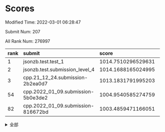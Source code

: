# Scores

Modified Time: 2022-03-01 06:28:47

Submit Num: 207

All Rank Num: 276997

| rank |               submit               |       score        |       sigma        | pk_num |
| :--- | :--------------------------------- | :----------------- | :----------------- | :----- |
| 1    | jsonzb.test.test_1                 | 1014.7510296529631 | 0.8203434968111385 | 5347   |
| 2    | jsonzb.test.submission_level_4     | 1014.1688165024995 | 0.8232676175088288 | 5346   |
| 3    | cpp.21_12_24.submission-2b2ea0d7   | 1013.1831791995203 | 0.7519437895924298 | 5350   |
| 54   | cpp.2022_01_09.submission-5b0e3de2 | 1004.9540585274759 | 0.7191859795976652 | 5353   |
| 82   | cpp.2022_01_09.submission-816672bd | 1003.4859471166051 | 0.7089526230588369 | 5353   |


<details>
<summary>全部</summary>

| rank |                 submit                 |       score        |       sigma        | pk_num |
| :--- | :------------------------------------- | :----------------- | :----------------- | :----- |
| 1    | jsonzb.test.test_1                     | 1014.7510296529631 | 0.8203434968111385 | 5347   |
| 2    | jsonzb.test.submission_level_4         | 1014.1688165024995 | 0.8232676175088288 | 5346   |
| 3    | cpp.21_12_24.submission-2b2ea0d7       | 1013.1831791995203 | 0.7519437895924298 | 5350   |
| 4    | gobigger.level_3.submission_level_3_33 | 1012.008926642765  | 0.7706713245227664 | 5353   |
| 5    | gobigger.level_3.submission_level_3_2  | 1011.852579822494  | 0.7494422021645372 | 5350   |
| 6    | gobigger.level_3.submission_level_3_29 | 1011.57277887353   | 0.7584980573301597 | 5355   |
| 7    | gobigger.level_3.submission_level_3_25 | 1011.3323629247042 | 0.7730640512641407 | 5357   |
| 8    | gobigger.level_3.submission_level_3_36 | 1011.218032475197  | 0.7779439984472137 | 5349   |
| 9    | gobigger.level_3.submission_level_3_10 | 1011.2075613830187 | 0.7538005328472273 | 5353   |
| 10   | gobigger.level_3.submission_level_3_23 | 1011.1629021008589 | 0.7855223511669392 | 5349   |
| 11   | gobigger.level_3.submission_level_3_13 | 1011.0162274475892 | 0.7773491396127287 | 5355   |
| 12   | gobigger.level_3.submission_level_3_5  | 1010.9574132527238 | 0.7794971986383452 | 5351   |
| 13   | gobigger.level_3.submission_level_3_15 | 1010.9046702280884 | 0.774811497429922  | 5357   |
| 14   | gobigger.level_3.submission_level_3_34 | 1010.8819987922459 | 0.7713427276284269 | 5351   |
| 15   | gobigger.level_3.submission_level_3_45 | 1010.7548970430094 | 0.767814925079648  | 5349   |
| 16   | gobigger.level_3.submission_level_3_24 | 1010.7437759738481 | 0.7810642659640784 | 5357   |
| 17   | gobigger.level_3.submission_level_3_47 | 1010.6723636336521 | 0.7561347854470308 | 5351   |
| 18   | gobigger.level_3.submission_level_3_43 | 1010.6139056702359 | 0.7838129234453368 | 5350   |
| 19   | gobigger.level_3.submission_level_3_12 | 1010.587453157013  | 0.7597365010496518 | 5352   |
| 20   | gobigger.level_3.submission_level_3_1  | 1010.5410661719718 | 0.7801217031743576 | 5359   |
| 21   | gobigger.level_3.submission_level_3_19 | 1010.5391335804452 | 0.7613294999887918 | 5352   |
| 22   | gobigger.level_3.submission_level_3_40 | 1010.5013213264289 | 0.7799102451274061 | 5350   |
| 23   | gobigger.level_3.submission_level_3_27 | 1010.4662506846237 | 0.7586791193002871 | 5361   |
| 24   | gobigger.level_3.submission_level_3_31 | 1010.4543402819303 | 0.7557450149479547 | 5350   |
| 25   | gobigger.level_3.submission_level_3_14 | 1010.3975349843679 | 0.7464518495259758 | 5357   |
| 26   | gobigger.level_3.submission_level_3_42 | 1010.3760714814869 | 0.7634461399947983 | 5353   |
| 27   | gobigger.level_3.submission_level_3_38 | 1010.1492852299135 | 0.7720838076614203 | 5349   |
| 28   | gobigger.level_3.submission_level_3_3  | 1010.1409069870538 | 0.7615859451928576 | 5352   |
| 29   | gobigger.level_3.submission_level_3_39 | 1010.1099908975094 | 0.7720242084951557 | 5353   |
| 30   | gobigger.level_3.submission_level_3_7  | 1010.0271065995647 | 0.7570222798568323 | 5355   |
| 31   | gobigger.level_3.submission_level_3_48 | 1010.0224870751445 | 0.7470624029081347 | 5350   |
| 32   | gobigger.level_3.submission_level_3_0  | 1009.9963543278794 | 0.7688114089675391 | 5352   |
| 33   | gobigger.level_3.submission_level_3_44 | 1009.8984957049134 | 0.7724738469719147 | 5354   |
| 34   | gobigger.level_3.submission_level_3_11 | 1009.8952249591116 | 0.7674159559950835 | 5354   |
| 35   | gobigger.level_3.submission_level_3_28 | 1009.8950105959657 | 0.7659295611811485 | 5353   |
| 36   | gobigger.level_3.submission_level_3_22 | 1009.8309049743523 | 0.7671188009615879 | 5351   |
| 37   | gobigger.level_3.submission_level_3_37 | 1009.7815742247625 | 0.7638374742508861 | 5352   |
| 38   | gobigger.level_3.submission_level_3_32 | 1009.7135893362185 | 0.765469948138811  | 5355   |
| 39   | gobigger.level_3.submission_level_3_18 | 1009.686847059341  | 0.7689273137099571 | 5350   |
| 40   | gobigger.level_3.submission_level_3_16 | 1009.6666556574395 | 0.7466377694852666 | 5350   |
| 41   | gobigger.level_3.submission_level_3_30 | 1009.6356324146269 | 0.7600274644346063 | 5353   |
| 42   | gobigger.level_3.submission_level_3_4  | 1009.4816539878661 | 0.7693098730239347 | 5354   |
| 43   | gobigger.level_3.submission_level_3_8  | 1009.4071899993123 | 0.7470744025622492 | 5353   |
| 44   | gobigger.level_3.submission_level_3_20 | 1009.4060452751672 | 0.7643398675207917 | 5354   |
| 45   | gobigger.level_3.submission_level_3_17 | 1009.2748233147616 | 0.7554362876450352 | 5357   |
| 46   | gobigger.level_3.submission_level_3_46 | 1009.23867090372   | 0.7351990321355406 | 5353   |
| 47   | gobigger.level_3.submission_level_3_6  | 1009.2321729565645 | 0.738228169435822  | 5350   |
| 48   | gobigger.level_3.submission_level_3_49 | 1009.0260714176134 | 0.7572960152028461 | 5347   |
| 49   | gobigger.level_3.submission_level_3_35 | 1008.9917605183261 | 0.7572660582146437 | 5356   |
| 50   | gobigger.level_3.submission_level_3_21 | 1008.9633257223285 | 0.758477363242231  | 5350   |
| 51   | gobigger.level_3.submission_level_3_41 | 1008.8000611040949 | 0.7388342971720558 | 5351   |
| 52   | gobigger.level_3.submission_level_3_9  | 1008.5743546145499 | 0.769799719333134  | 5355   |
| 53   | gobigger.level_3.submission_level_3_26 | 1008.4489239243977 | 0.7537920739756229 | 5352   |
| 54   | cpp.2022_01_09.submission-5b0e3de2     | 1004.9540585274759 | 0.7191859795976652 | 5353   |
| 55   | gobigger.level_1.submission_level_1_7  | 1004.9286974765338 | 0.7241796019015794 | 5348   |
| 56   | gobigger.level_1.submission_level_1_49 | 1004.8194060766707 | 0.730126416292437  | 5356   |
| 57   | gobigger.level_1.submission_level_1_47 | 1004.6069017021167 | 0.7113304357482447 | 5356   |
| 58   | gobigger.level_1.submission_level_1_36 | 1004.4852300920038 | 0.7084029300471145 | 5354   |
| 59   | gobigger.level_1.submission_level_1_35 | 1004.446955582166  | 0.7272300095140832 | 5353   |
| 60   | gobigger.level_1.submission_level_1_18 | 1004.3431392608935 | 0.7182309613050616 | 5350   |
| 61   | gobigger.level_1.submission_level_1_19 | 1004.2192348933495 | 0.7037724555236079 | 5348   |
| 62   | gobigger.level_1.submission_level_1_43 | 1004.1919407711906 | 0.7116363555439335 | 5350   |
| 63   | gobigger.level_1.submission_level_1_5  | 1004.1807940178466 | 0.7292836223158096 | 5350   |
| 64   | gobigger.level_1.submission_level_1_33 | 1004.1361219031519 | 0.7338770256296248 | 5350   |
| 65   | gobigger.level_1.submission_level_1_30 | 1004.1320476587402 | 0.7272536726311367 | 5358   |
| 66   | gobigger.level_1.submission_level_1_23 | 1004.0637911228155 | 0.7181962062234347 | 5351   |
| 67   | gobigger.level_1.submission_level_1_38 | 1004.0633495274031 | 0.7229773010520053 | 5350   |
| 68   | gobigger.level_1.submission_level_1_31 | 1004.0159063775433 | 0.7220052416198107 | 5348   |
| 69   | gobigger.level_1.submission_level_1_25 | 1003.9821737218841 | 0.7191754238612876 | 5355   |
| 70   | gobigger.level_1.submission_level_1_39 | 1003.8773222357065 | 0.7238503521566731 | 5355   |
| 71   | gobigger.level_1.submission_level_1_48 | 1003.8551300238842 | 0.7193465071072248 | 5355   |
| 72   | gobigger.level_1.submission_level_1_26 | 1003.8508098835059 | 0.7160504467743567 | 5354   |
| 73   | gobigger.level_1.submission_level_1_4  | 1003.7269677269989 | 0.7199999332068922 | 5352   |
| 74   | gobigger.level_1.submission_level_1_45 | 1003.6968069385612 | 0.7255068570435276 | 5355   |
| 75   | gobigger.level_1.submission_level_1_24 | 1003.6182375276209 | 0.7136876089350773 | 5353   |
| 76   | gobigger.level_1.submission_level_1_41 | 1003.6120220776417 | 0.7342526865807817 | 5354   |
| 77   | gobigger.level_1.submission_level_1_9  | 1003.5772060434622 | 0.7079796706024727 | 5352   |
| 78   | gobigger.level_1.submission_level_1_0  | 1003.5541285803986 | 0.7131216813207266 | 5354   |
| 79   | gobigger.level_1.submission_level_1_6  | 1003.5538451714697 | 0.7233980806888051 | 5349   |
| 80   | gobigger.level_1.submission_level_1_14 | 1003.5446274165394 | 0.7201311484020589 | 5356   |
| 81   | gobigger.level_1.submission_level_1_8  | 1003.4987445749155 | 0.7220237919851626 | 5354   |
| 82   | cpp.2022_01_09.submission-816672bd     | 1003.4859471166051 | 0.7089526230588369 | 5353   |
| 83   | gobigger.level_1.submission_level_1_17 | 1003.437999720433  | 0.7172395573079979 | 5355   |
| 84   | gobigger.level_1.submission_level_1_29 | 1003.4187047795397 | 0.7220824721988146 | 5355   |
| 85   | gobigger.level_1.submission_level_1_21 | 1003.4108043591281 | 0.7099625691388528 | 5347   |
| 86   | gobigger.level_1.submission_level_1_1  | 1003.3111384655466 | 0.7131063893406306 | 5353   |
| 87   | gobigger.level_1.submission_level_1_20 | 1003.2580659580543 | 0.7126405768105377 | 5348   |
| 88   | gobigger.level_1.submission_level_1_37 | 1003.2341122197162 | 0.7239769007752638 | 5355   |
| 89   | gobigger.level_1.submission_level_1_11 | 1003.2297392584031 | 0.7183947695458572 | 5354   |
| 90   | gobigger.level_1.submission_level_1_13 | 1003.215229316552  | 0.7048514448293602 | 5352   |
| 91   | gobigger.level_1.submission_level_1_12 | 1003.1478724556343 | 0.7155757064618405 | 5352   |
| 92   | gobigger.level_1.submission_level_1_34 | 1002.9465579073551 | 0.7127540622658124 | 5355   |
| 93   | gobigger.level_1.submission_level_1_16 | 1002.7833145125736 | 0.7196532194074876 | 5357   |
| 94   | gobigger.level_1.submission_level_1_15 | 1002.742192594548  | 0.7202127772090118 | 5352   |
| 95   | gobigger.level_1.submission_level_1_10 | 1002.7339054593189 | 0.7200854155298904 | 5356   |
| 96   | gobigger.level_1.submission_level_1_32 | 1002.702625007359  | 0.7180979269375718 | 5349   |
| 97   | gobigger.level_1.submission_level_1_44 | 1002.6215036813281 | 0.7215202854257531 | 5355   |
| 98   | gobigger.level_1.submission_level_1_28 | 1002.6019301742838 | 0.72548230423596   | 5355   |
| 99   | gobigger.level_1.submission_level_1_3  | 1002.5910029381394 | 0.714243816622163  | 5353   |
| 100  | gobigger.level_1.submission_level_1_42 | 1002.5539391013192 | 0.7092832928616888 | 5356   |
| 101  | gobigger.level_1.submission_level_1_27 | 1002.373551700555  | 0.7174923674203384 | 5350   |
| 102  | gobigger.level_1.submission_level_1_46 | 1002.2763920715979 | 0.7161073261760275 | 5352   |
| 103  | gobigger.level_1.submission_level_1_2  | 1002.2088027507821 | 0.708275226524755  | 5353   |
| 104  | gobigger.level_1.submission_level_1_22 | 1001.8196824600883 | 0.7151718748077313 | 5355   |
| 105  | gobigger.level_1.submission_level_1_40 | 1001.2592044997652 | 0.7103064579521925 | 5354   |
| 106  | gobigger.random.submission_random_30   | 997.4324620637325  | 0.7133845915133975 | 5355   |
| 107  | gobigger.random.submission_random_12   | 997.3172023011775  | 0.7131687090688742 | 5353   |
| 108  | gobigger.random.submission_random_20   | 997.1993325558333  | 0.7249588212794137 | 5350   |
| 109  | gobigger.random.submission_random_19   | 997.1642680735405  | 0.7309650776253303 | 5353   |
| 110  | gobigger.random.submission_random_16   | 996.8793997373709  | 0.7187731806601645 | 5357   |
| 111  | gobigger.random.submission_random_40   | 996.8187358430944  | 0.7135967198389634 | 5351   |
| 112  | gobigger.random.submission_random_49   | 996.7361179030473  | 0.6972974387331039 | 5357   |
| 113  | gobigger.random.submission_random_34   | 996.6480976664571  | 0.7169119050702496 | 5353   |
| 114  | gobigger.random.submission_random_41   | 996.5807530806386  | 0.7134124156905067 | 5355   |
| 115  | gobigger.random.submission_random_36   | 996.513125808516   | 0.7038721501221831 | 5350   |
| 116  | gobigger.random.submission_random_0    | 996.5087750022601  | 0.719741135971852  | 5353   |
| 117  | gobigger.random.submission_random_45   | 996.4194980439166  | 0.7084153622516175 | 5357   |
| 118  | gobigger.random.submission_random_24   | 996.3683400979015  | 0.6982180175535215 | 5350   |
| 119  | gobigger.random.submission_random_42   | 996.3016967342486  | 0.7090697102676968 | 5357   |
| 120  | gobigger.random.submission_random_38   | 996.2782093272276  | 0.7075836217400074 | 5349   |
| 121  | gobigger.random.submission_random_37   | 996.2735559217318  | 0.7066022403451782 | 5347   |
| 122  | gobigger.random.submission_random_29   | 996.2446502227074  | 0.7161838146848831 | 5355   |
| 123  | gobigger.random.submission_random_39   | 996.2412603707413  | 0.7289284340190635 | 5356   |
| 124  | gobigger.random.submission_random_2    | 996.2084454475233  | 0.7100990691344847 | 5359   |
| 125  | gobigger.random.submission_random_32   | 996.171281198173   | 0.7071454322481986 | 5358   |
| 126  | gobigger.random.submission_random_27   | 996.0461480708906  | 0.7111265791026864 | 5354   |
| 127  | gobigger.random.submission_random_35   | 996.021289036774   | 0.7087258402477835 | 5353   |
| 128  | gobigger.random.submission_random_25   | 995.9823774698604  | 0.7121829585896164 | 5355   |
| 129  | gobigger.random.submission_random_6    | 995.9439301446961  | 0.7152893764761138 | 5352   |
| 130  | gobigger.random.submission_random_1    | 995.9183230866722  | 0.7062939526542883 | 5349   |
| 131  | gobigger.random.submission_random_43   | 995.9166391637009  | 0.7184158221202536 | 5355   |
| 132  | gobigger.random.submission_random_47   | 995.816370779084   | 0.7129890116952403 | 5349   |
| 133  | gobigger.random.submission_random_22   | 995.8089858445995  | 0.7039478984964053 | 5353   |
| 134  | gobigger.random.submission_random_31   | 995.7445834575287  | 0.7319815494664074 | 5354   |
| 135  | gobigger.random.submission_random_10   | 995.7236837409414  | 0.7184006300127281 | 5357   |
| 136  | gobigger.random.submission_random_3    | 995.7016591459038  | 0.7086012217161023 | 5350   |
| 137  | gobigger.random.submission_random_4    | 995.5775374208426  | 0.7172549960959124 | 5348   |
| 138  | gobigger.random.submission_random_5    | 995.5571412706859  | 0.7286086523673094 | 5353   |
| 139  | gobigger.random.submission_random_7    | 995.5177754781947  | 0.7101819680292923 | 5353   |
| 140  | gobigger.random.submission_random_18   | 995.449278474837   | 0.7064160471740216 | 5356   |
| 141  | gobigger.random.submission_random_44   | 995.4280552974378  | 0.726333372523036  | 5351   |
| 142  | gobigger.random.submission_random_48   | 995.4076449785603  | 0.7068081622745588 | 5354   |
| 143  | gobigger.random.submission_random_11   | 995.3933540640844  | 0.7097710432624623 | 5352   |
| 144  | gobigger.random.submission_random_26   | 995.3612659299866  | 0.7180160330849198 | 5353   |
| 145  | gobigger.random.submission_random_15   | 995.2831221187457  | 0.7339866081315775 | 5352   |
| 146  | gobigger.random.submission_random_28   | 995.2814625856347  | 0.7096696682099749 | 5349   |
| 147  | gobigger.random.submission_random_33   | 995.0653996084594  | 0.7130140378140145 | 5349   |
| 148  | gobigger.random.submission_random_9    | 995.0575515573792  | 0.7233683036697646 | 5352   |
| 149  | gobigger.random.submission_random_17   | 995.012317597213   | 0.7152508193857299 | 5352   |
| 150  | gobigger.random.submission_random_21   | 994.8522782959177  | 0.715605716610707  | 5354   |
| 151  | gobigger.random.submission_random_14   | 994.8088799480855  | 0.7108259225384456 | 5353   |
| 152  | gobigger.random.submission_random_46   | 994.5149959135864  | 0.718884747379102  | 5356   |
| 153  | gobigger.random.submission_random_13   | 994.5050907113686  | 0.7263600538330748 | 5352   |
| 154  | gobigger.random.submission_random_23   | 994.4439263154533  | 0.7220978882345263 | 5358   |
| 155  | gobigger.level_2.submission_level_2_37 | 994.4210663200072  | 0.7126483151194247 | 5351   |
| 156  | gobigger.random.submission_random_8    | 994.2962402110988  | 0.7194805300867927 | 5353   |
| 157  | gobigger.level_2.submission_level_2_20 | 993.2530338914207  | 0.7528923982281548 | 5352   |
| 158  | gobigger.level_2.submission_level_2_2  | 993.2517580382581  | 0.7377158128769892 | 5353   |
| 159  | gobigger.level_2.submission_level_2_6  | 993.23222685467    | 0.72842978050493   | 5353   |
| 160  | gobigger.level_2.submission_level_2_27 | 993.2157218865577  | 0.7371534185306133 | 5352   |
| 161  | gobigger.level_2.submission_level_2_18 | 992.9481293173455  | 0.7444449096312292 | 5349   |
| 162  | gobigger.level_2.submission_level_2_25 | 992.8882748596416  | 0.7210965913101008 | 5355   |
| 163  | gobigger.level_2.submission_level_2_38 | 992.6745404178946  | 0.7482754874220503 | 5352   |
| 164  | gobigger.level_2.submission_level_2_49 | 992.6706876378622  | 0.7345301222773969 | 5350   |
| 165  | gobigger.level_2.submission_level_2_48 | 992.4299203717651  | 0.7629200104831395 | 5354   |
| 166  | gobigger.level_2.submission_level_2_46 | 992.3964231467451  | 0.7501833990684178 | 5351   |
| 167  | gobigger.level_2.submission_level_2_30 | 992.3517770555826  | 0.7461318483398031 | 5352   |
| 168  | gobigger.level_2.submission_level_2_22 | 992.3454501182613  | 0.7435925123387004 | 5356   |
| 169  | gobigger.level_2.submission_level_2_33 | 992.31756276604    | 0.7548687043948175 | 5355   |
| 170  | gobigger.level_2.submission_level_2_31 | 992.311564753337   | 0.7367658536309283 | 5355   |
| 171  | gobigger.level_2.submission_level_2_21 | 992.3084837584886  | 0.7387322381755821 | 5351   |
| 172  | gobigger.level_2.submission_level_2_14 | 992.2941797505837  | 0.7654374250778078 | 5354   |
| 173  | gobigger.level_2.submission_level_2_43 | 992.2724073845391  | 0.7663670832593741 | 5353   |
| 174  | gobigger.level_2.submission_level_2_5  | 992.2097467115236  | 0.7423385572201552 | 5354   |
| 175  | gobigger.level_2.submission_level_2_35 | 992.2007929607407  | 0.7515899407444061 | 5353   |
| 176  | gobigger.level_2.submission_level_2_8  | 992.1602522088114  | 0.7484682265090947 | 5358   |
| 177  | gobigger.level_2.submission_level_2_42 | 992.1490709747616  | 0.7614892598336399 | 5354   |
| 178  | gobigger.level_2.submission_level_2_44 | 991.9864399364765  | 0.743168885371292  | 5345   |
| 179  | gobigger.level_2.submission_level_2_39 | 991.9249685972466  | 0.7534756542373098 | 5346   |
| 180  | gobigger.level_2.submission_level_2_3  | 991.8588664445298  | 0.7449878262569558 | 5346   |
| 181  | gobigger.level_2.submission_level_2_40 | 991.8565461386235  | 0.7464709180054262 | 5346   |
| 182  | gobigger.level_2.submission_level_2_28 | 991.8059437882467  | 0.7526639611250063 | 5348   |
| 183  | gobigger.level_2.submission_level_2_47 | 991.8039397546125  | 0.7518660956901174 | 5355   |
| 184  | gobigger.level_2.submission_level_2_45 | 991.7810097047062  | 0.7587483713344142 | 5352   |
| 185  | gobigger.level_2.submission_level_2_11 | 991.7204292778775  | 0.748714683004371  | 5357   |
| 186  | gobigger.level_2.submission_level_2_16 | 991.6022339384273  | 0.743668401496293  | 5351   |
| 187  | gobigger.level_2.submission_level_2_7  | 991.5424159509024  | 0.7468205080872942 | 5349   |
| 188  | gobigger.level_2.submission_level_2_34 | 991.4993751012032  | 0.7415148031457115 | 5350   |
| 189  | gobigger.level_2.submission_level_2_1  | 991.493385373503   | 0.7550578983446686 | 5357   |
| 190  | gobigger.level_2.submission_level_2_10 | 991.3181403164997  | 0.732199581972106  | 5349   |
| 191  | gobigger.level_2.submission_level_2_32 | 991.2837055715738  | 0.7569253750892461 | 5353   |
| 192  | gobigger.level_2.submission_level_2_15 | 991.2787558308667  | 0.7399754546411642 | 5352   |
| 193  | gobigger.level_2.submission_level_2_29 | 991.2764202747509  | 0.7931263140946863 | 5350   |
| 194  | gobigger.level_2.submission_level_2_0  | 991.1932243895999  | 0.7677746122407376 | 5355   |
| 195  | gobigger.level_2.submission_level_2_17 | 991.0844285340363  | 0.7570830821359672 | 5353   |
| 196  | gobigger.level_2.submission_level_2_4  | 990.9780537905801  | 0.757008737914627  | 5355   |
| 197  | gobigger.level_2.submission_level_2_24 | 990.7409976484323  | 0.7648358967878646 | 5351   |
| 198  | gobigger.level_2.submission_level_2_19 | 990.6808729138543  | 0.7607732640121921 | 5355   |
| 199  | gobigger.level_2.submission_level_2_36 | 990.6538258507012  | 0.7633579986258312 | 5353   |
| 200  | gobigger.level_2.submission_level_2_23 | 990.6145872436346  | 0.7521092824787937 | 5349   |
| 201  | gobigger.level_2.submission_level_2_12 | 990.4651749861525  | 0.7768377545378008 | 5350   |
| 202  | gobigger.level_2.submission_level_2_41 | 990.002052701937   | 0.7669874845768063 | 5356   |
| 203  | gobigger.level_2.submission_level_2_26 | 989.9573993342912  | 0.7622693715890945 | 5355   |
| 204  | gobigger.level_2.submission_level_2_13 | 989.6916872828255  | 0.78720405337422   | 5355   |
| 205  | gobigger.level_2.submission_level_2_9  | 989.4576973070484  | 0.7790428282892097 | 5354   |
| 206  | gobigger.none.submission_none_0        | 976.3840328877079  | 1.4105708376910295 | 5349   |
| 207  | gobigger.none.submission_none_1        | 975.3128533548569  | 1.4936483132908818 | 5344   |

</details>